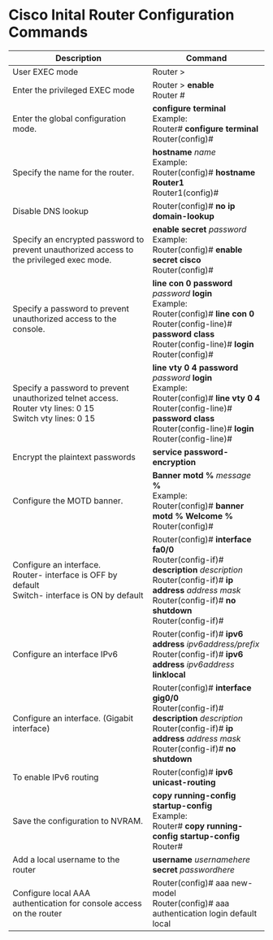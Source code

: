 # Cisco Inital Router Configuration Commands

|Description|Command|
| --- | --- |
|User EXEC mode |Router > |
|Enter the privileged EXEC mode |Router > **enable** <br> Router # |
|Enter the global configuration mode.  |**configure terminal**  <br>Example:  <br>Router# **configure terminal**  <br>Router(config)#|
|Specify the name for the router.  |**hostname** *name*  <br>Example:  <br>Router(config)# **hostname Router1**  <br>Router1(config)#|
|Disable DNS lookup |Router(config)# **no ip domain-lookup** |
|Specify an encrypted password to prevent unauthorized access to the privileged exec mode.  |**enable secret** *password*  <br>Example:  <br>Router(config)# **enable secret cisco**  <br>Router(config)#|
|Specify a password to prevent unauthorized access to the console.  |**line con 0**  **password** *password*  **login**  <br>Example:  <br>Router(config)# **line con 0**  <br>Router(config-line)# **password class**  <br>Router(config-line)# **login**  <br>Router(config)#|
|Specify a password to prevent unauthorized telnet access.  <br>Router vty lines: 0 15  <br>Switch vty lines: 0 15  <br>|**line vty 0 4**  **password** *password*  **login**  <br>Example:  <br>Router(config)# **line vty 0 4**  <br>Router(config-line)# **password class**  <br>Router(config-line)# **login**  <br>Router(config-line)#|
|Encrypt the plaintext passwords |**service password-encryption** |
|Configure the MOTD banner.  |**Banner motd %** *message* **%** <br>Example:  <br>Router(config)# **banner motd % Welcome %** <br>Router(config)#|
|Configure an interface.  <br>Router- interface is OFF by default  <br>Switch- interface is ON by default  <br>|Router(config)# **interface fa0/0**  <br>Router(config-if)# **description** *description*  <br>Router(config-if)# **ip address** *address mask*  <br>Router(config-if)# **no shutdown**  <br>Router(config-if)#|
|Configure an interface IPv6 |Router(config-if)# **ipv6 address** *ipv6address/prefix* <br>Router(config-if)# **ipv6 address** *ipv6address* **linklocal**|
|Configure an interface.  (Gigabit interface) |Router(config)# **interface gig0/0**  <br>Router(config-if)# **description** *description*  <br>Router(config-if)# **ip address** *address mask*  <br>Router(config-if)# **no shutdown**|
|To enable IPv6 routing |Router(config)# **ipv6 unicast-routing**|
|Save the configuration to NVRAM.  |**copy running-config startup-config**  <br>Example:  <br>Router# **copy running-config startup-config**  Router#|
|Add a local username to the router|**username** *usernamehere* **secret** *passwordhere*|
|Configure local AAA authentication for console access on the router| Router(config)# aaa new-model <br> Router(config)# aaa authentication login default local|
